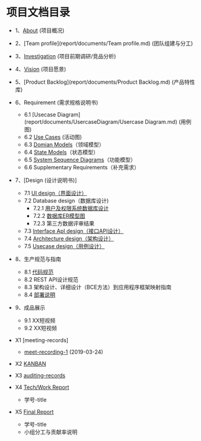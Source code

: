 
项目文档目录
===
* 1、[About](report/documents/About.md)  (项目概况)
* 2、[Team profile](report/documents/Team profile.md) (团队组建与分工)
* 3、[Investigation](report/documents/Investigation.md) (项目前期调研/竞品分析)
* 4、[Vision](report/documents/Vision.md) (项目愿景)
* 5、[Product Backlog](report/documents/Product Backlog.md) (产品特性库)
* 6、Requirement (需求规格说明书)
  * 6.1  [Usecase Diagram](report/documents/UsercaseDiagram/Usercase Diagram.md) (用例图)
  * 6.2  [Use Cases](report/documents/UseCases/UseCase.md) (活动图)
  * 6.3  [Domian Models](report/documents/Domain_Model/Domain_Model.md)（领域模型）
  * 6.4  [State Models](report/documents/State_Models/State_Models.md)（状态模型）
  * 6.5 [System Sequence Diagrams](report/documents/System_Sequence_Diagram/System_Sequence_Diagram.md)（功能模型）
  * 6.6 Supplementary Requirements（补充需求）
 
* 7、[Design (设计说明书)]
  * 7.1 [UI design（界面设计）](https://github.com/uml163/UML/blob/master/report/documents/7.1.md)
  * 7.2 Database design（数据库设计)
    * 7.2.1 [用户及权限系统数据库设计](report/documents/7.2.1.md)
    * 7.2.2 [数据库ER模型图](report/documents/7.2.2.md) 
    * 7.2.3 第三方数据评审结果
  * 7.3 [Interface ApI design（接口API设计）](https://app.swaggerhub.com/apis/zfr0411/Order/1.0.0#/)
  * 7.4 [Architecture design（架构设计）](https://github.com/uml163/UML/blob/master/report/documents/7.4.md)
  * 7.5 [Usecase design（用例设计）](https://github.com/uml163/UML/blob/master/report/documents/7.5.md)
 
* 8、生产规范与指南
  * 8.1 [代码规范](client_v1/代码规范.md)
  * 8.2 REST API设计规范
  * 8.3 架构设计、详细设计（BCE方法）到应用程序框架映射指南
  * 8.4 [部署说明](report/documents/8.4.md)
* 9、成品展示
  * 9.1 XX短视频
  * 9.2 XX短视频
* X1 [meeting-records]
  *  [meet-recording-1](report/meet-recording/meet-recording-1.md) (2019-03-24)
* X2 [KANBAN](https://github.com/orgs/uml163/projects)
* X3 [auditing-records](report/documents/auditing-records.md)
* X4 [Tech/Work Report](report/documents/Tech/WorkReport.md) 
  * 学号-title
* X5 [Final Report]()
  * 学号-title
  * 小组分工与贡献率说明

